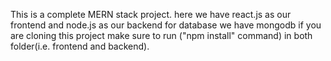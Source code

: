 This is a complete MERN stack project.
here we have react.js as our frontend and node.js as our backend for database we have mongodb
if you are cloning this project make sure to run ("npm install" command) in both folder(i.e. frontend and backend).
<!-- frontend -->


<!-- backend -->